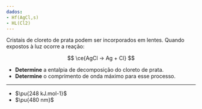 ```yaml
---
dados:
- Hf(AgCl,s)
- HL(Cl2)
---
```


Cristais de cloreto de prata podem ser incorporados em lentes. Quando expostos à luz ocorre a reação:

$$
\ce{AgCl -> Ag + Cl}
$$

- **Determine** a entalpia de decomposição do cloreto de prata.
- **Determine** o comprimento de onda máximo para esse processo.

---

- $\pu{248 kJ.mol-1}$
- $\pu{480 nm}$



